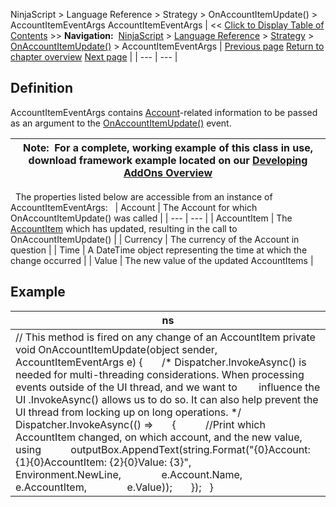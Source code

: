 ﻿
NinjaScript > Language Reference > Strategy > OnAccountItemUpdate() > AccountItemEventArgs
AccountItemEventArgs
| << [Click to Display Table of Contents](accountitemeventargs.md) >> **Navigation:**     [NinjaScript](ninjascript-1.md) > [Language Reference](language_reference_wip-1.md) > [Strategy](strategy-1.md) > [OnAccountItemUpdate()](onaccountitemupdate-1.md) > AccountItemEventArgs | [Previous page](onaccountitemupdate-1.md) [Return to chapter overview](onaccountitemupdate-1.md) [Next page](onexecutionupdate-1.md) |
| --- | --- |
## Definition
AccountItemEventArgs contains [Account](account_class-1.md)-related information to be passed as an argument to the [OnAccountItemUpdate(](onaccountitemupdate-1.md)[)](accountitemupdate-1.md) event.

| Note:  For a complete, working example of this class in use, download framework example located on our [Developing AddOns Overview](developing_add_ons-1.md) |
| --- |
 
The properties listed below are accessible from an instance of AccountItemEventArgs:
 
| Account | The Account for which OnAccountItemUpdate() was called |
| --- | --- |
| AccountItem | The [AccountItem](accountitem-1.md) which has updated, resulting in the call to OnAccountItemUpdate() |
| Currency | The currency of the Account in question |
| Time | A DateTime object representing the time at which the change occurred |
| Value | The new value of the updated AccountItems |
 
## Example
| ns |
| --- |
| // This method is fired on any change of an AccountItem private void OnAccountItemUpdate(object sender, AccountItemEventArgs e) {        /* Dispatcher.InvokeAsync() is needed for multi-threading considerations. When processing events outside of the UI thread, and we want to         influence the UI .InvokeAsync() allows us to do so. It can also help prevent the UI thread from locking up on long operations. */        Dispatcher.InvokeAsync(() =>        {            //Print which AccountItem changed, on which account, and the new value, using            outputBox.AppendText(string.Format("{0}Account: {1}{0}AccountItem: {2}{0}Value: {3}",                Environment.NewLine,                e.Account.Name,                e.AccountItem,                e.Value));        });   } |

